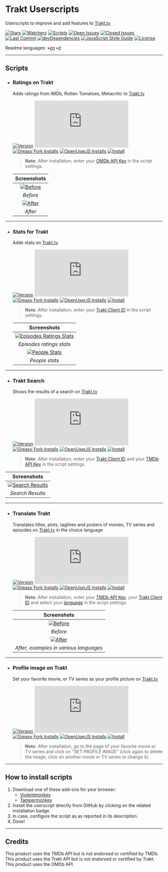 # Trakt Userscripts

Userscripts to improve and add features to [Trakt.tv](https://trakt.tv/)

[![Stars](https://img.shields.io/github/stars/iFelix18/Trakt-Userscripts?style=flat-square)](https://github.com/iFelix18/Trakt-Userscripts/stargazers)
[![Watchers](https://img.shields.io/github/watchers/iFelix18/Trakt-Userscripts?style=flat-square)](https://github.com/iFelix18/Trakt-Userscripts/watchers)
[![Scripts](https://img.shields.io/badge/scripts-5-orange?style=flat-square)](https://github.com/iFelix18/Trakt-Userscripts/tree/master/userscripts)
[![Open Issues](https://img.shields.io/github/issues-raw/iFelix18/Trakt-Userscripts?style=flat-square)](https://github.com/iFelix18/Trakt-Userscripts/issues)
[![Closed Issues](https://img.shields.io/github/issues-closed-raw/iFelix18/Trakt-Userscripts?style=flat-square)](https://github.com/iFelix18/Trakt-Userscripts/issues?q=is%3Aissue+is%3Aclosed)
[![Last Commit](https://img.shields.io/github/last-commit/iFelix18/Trakt-Userscripts?style=flat-square)](https://github.com/iFelix18/Trakt-Userscripts/commits/master)
[![devDependencies](https://img.shields.io/david/dev/iFelix18/Trakt-Userscripts?style=flat-square)](https://david-dm.org/iFelix18/Trakt-Userscripts?type=dev)
[![JavaScript Style Guide](https://img.shields.io/badge/code_style-standard-brightgreen?style=flat-square)](https://standardjs.com)
[![License](https://img.shields.io/github/license/iFelix18/Trakt-Userscripts?style=flat-square)](https://github.com/iFelix18/Trakt-Userscripts/blob/master/LICENSE.md)

Readme languages:
•[_en_](README.md "English")
•[_it_](README.it.md "Italiano")

---

## Scripts

* ### Ratings on Trakt

  Adds ratings from IMDb, Rotten Tomatoes, Metacritic to [Trakt.tv](https://trakt.tv/)

  [![Version](https://img.shields.io/endpoint?url=https://runkit.io/ifelix18/userscript-version/branches/master/iFelix18/Trakt-Userscripts/master/userscripts/meta/ratings-on-trakt.meta.js&style=flat-square)](#ratings-on-trakt)
  [![Size](https://img.shields.io/github/size/iFelix18/Trakt-Userscripts/userscripts/ratings-on-trakt.user.js?style=flat-square)](#ratings-on-trakt)
  [![Greasy Fork Installs](https://img.shields.io/endpoint?url=https://runkit.io/ifelix18/greasyfork/branches/master/377523&style=flat-square)](https://greasyfork.org/it/scripts/377523-ratings-on-trakt)
  [![OpenUserJS Installs](https://img.shields.io/endpoint?url=https://runkit.io/ifelix18/openuserjs/branches/master/iFelix18/Ratings_on_Trakt&style=flat-square)](https://openuserjs.org/scripts/iFelix18/Ratings_on_Trakt)
  [![Install](https://img.shields.io/badge/install%20directly%20from-GitHub-blue?style=flat-square "Click here!")](https://raw.githubusercontent.com/iFelix18/Trakt-Userscripts/master/userscripts/ratings-on-trakt.user.js)

  >**Note**: After installation, enter your [OMDb API Key](https://www.omdbapi.com/apikey.aspx) in the script settings.

  |                               Screenshots                                |
  | :----------------------------------------------------------------------: |
  | [![Before](https://i.imgur.com/2cFZHL5.png "Before")](#ratings-on-trakt) |
  |                                 *Before*                                 |
  |  [![After](https://i.imgur.com/cSiRt7P.png "After")](#ratings-on-trakt)  |
  |                                 *After*                                  |

---

* ### Stats for Trakt

  Adds stats on [Trakt.tv](https://trakt.tv/)

  [![Version](https://img.shields.io/endpoint?url=https://runkit.io/ifelix18/userscript-version/branches/master/iFelix18/Trakt-Userscripts/master/userscripts/meta/stats-for-trakt.meta.js&style=flat-square)](#stats-for-trakt)
  [![Size](https://img.shields.io/github/size/iFelix18/Trakt-Userscripts/userscripts/stats-for-trakt.user.js?style=flat-square)](#stats-for-trakt)
  [![Greasy Fork Installs](https://img.shields.io/endpoint?url=https://runkit.io/ifelix18/greasyfork/branches/master/377524&style=flat-square)](https://greasyfork.org/it/scripts/377524-stats-for-trakt)
  [![OpenUserJS Installs](https://img.shields.io/endpoint?url=https://runkit.io/ifelix18/openuserjs/branches/master/iFelix18/Stats_for_Trakt&style=flat-square)](https://openuserjs.org/scripts/iFelix18/Stats_for_Trakt)
  [![Install](https://img.shields.io/badge/install%20directly%20from-GitHub-blue?style=flat-square "Click here!")](https://raw.githubusercontent.com/iFelix18/Trakt-Userscripts/master/userscripts/stats-for-trakt.user.js)

  >**Note**: After installation, enter your [Trakt Client ID](https://trakt.tv/oauth/applications/new) in the script settings.

  |                                               Screenshots                                               |
  | :-----------------------------------------------------------------------------------------------------: |
  | [![Episodes Ratings Stats](https://i.imgur.com/06S2SDt.png "Episodes Ratings Stats")](#stats-for-trakt) |
  |                                        *Episodes ratings stats*                                         |
  |           [![People Stats](https://i.imgur.com/DSXu3Ge.png "People Stats")](#stats-for-trakt)           |
  |                                             *People stats*                                              |

---

* ### Trakt Search

  Shows the results of a search on [Trakt.tv](https://trakt.tv/)

  [![Version](https://img.shields.io/endpoint?url=https://runkit.io/ifelix18/userscript-version/branches/master/iFelix18/Trakt-Userscripts/master/userscripts/meta/trakt-search.meta.js&style=flat-square)](#trakt-search)
  [![Size](https://img.shields.io/github/size/iFelix18/Trakt-Userscripts/userscripts/trakt-search.user.js?style=flat-square)](#trakt-search)
  [![Greasy Fork Installs](https://img.shields.io/endpoint?url=https://runkit.io/ifelix18/greasyfork/branches/master/430549&style=flat-square)](https://greasyfork.org/it/scripts/430549-trakt-search)
  [![OpenUserJS Installs](https://img.shields.io/endpoint?url=https://runkit.io/ifelix18/openuserjs/branches/master/iFelix18/Trakt_Search&style=flat-square)](https://openuserjs.org/scripts/iFelix18/Trakt_Search)
  [![Install](https://img.shields.io/badge/install%20directly%20from-GitHub-blue?style=flat-square "Click here!")](https://raw.githubusercontent.com/iFelix18/Trakt-Userscripts/master/userscripts/trakt-search.user.js)

  >**Note**: After installation, enter your [Trakt Client ID](https://trakt.tv/oauth/applications/new) and your [TMDb API Key](https://developers.themoviedb.org/3/) in the script settings.

 |                                     Screenshots                                      |
 | :----------------------------------------------------------------------------------: |
 | [![Search Results](https://i.imgur.com/l8nuTwO.png "Search Results")](#trakt-search) |
 |                                   *Search Results*                                   |

---

* ### Translate Trakt

  Translates titles, plots, taglines and posters of movies, TV series and episodes on [Trakt.tv](https://trakt.tv/) in the choice language

  [![Version](https://img.shields.io/endpoint?url=https://runkit.io/ifelix18/userscript-version/branches/master/iFelix18/Trakt-Userscripts/master/userscripts/meta/translate-trakt.meta.js&style=flat-square)](#translate-trakt)
  [![Size](https://img.shields.io/github/size/iFelix18/Trakt-Userscripts/userscripts/translate-trakt.user.js?style=flat-square)](#translate-trakt)
  [![Greasy Fork Installs](https://img.shields.io/endpoint?url=https://runkit.io/ifelix18/greasyfork/branches/master/377969&style=flat-square)](https://greasyfork.org/it/scripts/377969-translate-trakt)
  [![OpenUserJS Installs](https://img.shields.io/endpoint?url=https://runkit.io/ifelix18/openuserjs/branches/master/iFelix18/Translate_Trakt&style=flat-square)](https://openuserjs.org/scripts/iFelix18/Translate_Trakt)
  [![Install](https://img.shields.io/badge/install%20directly%20from-GitHub-blue?style=flat-square "Click here!")](https://raw.githubusercontent.com/iFelix18/Trakt-Userscripts/master/userscripts/translate-trakt.user.js)

  >**Note**: After installation, enter your [TMDb API Key](https://developers.themoviedb.org/3/), your [Trakt Client ID](https://trakt.tv/oauth/applications/new) and select your [language](https://developers.themoviedb.org/3/configuration/get-primary-translations) in the script settings.

  |                               Screenshots                               |
  | :---------------------------------------------------------------------: |
  | [![Before](https://i.imgur.com/ZWn3VJe.png "Before")](#translate-trakt) |
  |                                *Before*                                 |
  |  [![After](https://i.imgur.com/KuKI4Pt.gif "After")](#translate-trakt)  |
  |                 *After, examples in various languages*                  |

---

* ### Profile image on Trakt

  Set your favorite movie, or TV series as your profile picture on [Trakt.tv](https://trakt.tv/)

  [![Version](https://img.shields.io/endpoint?url=https://runkit.io/ifelix18/userscript-version/branches/master/iFelix18/Trakt-Userscripts/master/userscripts/meta/profile-image-on-trakt.meta.js&style=flat-square)](#profile-image-on-trakt)
  [![Size](https://img.shields.io/github/size/iFelix18/Trakt-Userscripts/userscripts/profile-image-on-trakt.user.js?style=flat-square)](#profile-image-on-trakt)
  [![Greasy Fork Installs](https://img.shields.io/endpoint?url=https://runkit.io/ifelix18/greasyfork/branches/master/381892&style=flat-square)](https://greasyfork.org/it/scripts/381892-profile-image-on-trakt)
  [![OpenUserJS Installs](https://img.shields.io/endpoint?url=https://runkit.io/ifelix18/openuserjs/branches/master/iFelix18/Profile_image_on_Trakt&style=flat-square)](https://openuserjs.org/scripts/iFelix18/Profile_image_on_Trakt)
  [![Install](https://img.shields.io/badge/install%20directly%20from-GitHub-blue?style=flat-square "Click here!")](https://raw.githubusercontent.com/iFelix18/Trakt-Userscripts/master/userscripts/profile-image-on-trakt.user.js)

  >**Note**: After installation, go to the page of your favorite movie or TV series and click on "SET PROFILE IMAGE" (click again to delete the image, click on another movie or TV series to change it).

<!-- ---

* ### Advanced Filtering on Trakt

  Show the Advanced Filtering on [Trakt.tv](https://trakt.tv/)

  [![Deprecated](https://img.shields.io/badge/DEPRECATED-red?labelColor=red&style=for-the-badge)](https://github.com/iFelix18/Trakt-Userscripts/issues/40)

  [![Version](https://img.shields.io/endpoint?url=https://runkit.io/ifelix18/userscript-version/branches/master/iFelix18/Trakt-Userscripts/master/userscripts/meta/advanced-filtering-on-trakt.meta.js&style=flat-square)](#advanced-filtering-on-trakt)
  [![Size](https://img.shields.io/github/size/iFelix18/Trakt-Userscripts/userscripts/advanced-filtering-on-trakt.user.js?style=flat-square)](#advanced-filtering-on-trakt)
  [![Greasy Fork Installs](https://img.shields.io/endpoint?url=https://runkit.io/ifelix18/greasyfork/branches/master/383595&style=flat-square)](https://greasyfork.org/it/scripts/383595-advanced-filtering-on-trakt)
  [![OpenUserJS Installs](https://img.shields.io/endpoint?url=https://runkit.io/ifelix18/openuserjs/branches/master/iFelix18/Advanced_Filtering_on_Trakt&style=flat-square)](https://openuserjs.org/scripts/iFelix18/Advanced_Filtering_on_Trakt)
  [![Install](https://img.shields.io/badge/install%20directly%20from-GitHub-blue?style=flat-square "Click here!")](https://raw.githubusercontent.com/iFelix18/Trakt-Userscripts/master/userscripts/advanced-filtering-on-trakt.user.js) -->

---

## How to install scripts

1. Download one of these add-ons for your browser:
    * [Violentmonkey](https://violentmonkey.github.io/)
    * [Tampermonkey](https://www.tampermonkey.net/)
2. Install the userscript directly from GitHub by clicking on the related installation badge.
3. In case, configure the script as as reported in its description.
4. Done!

---

## Credits

This product uses the TMDb API but is not endorsed or certified by TMDb.  
This product uses the Trakt API but is not endorsed or certified by Trakt.  
This product uses the OMDb API.
